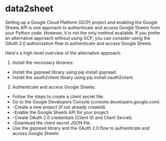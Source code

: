 # data2sheet
Setting up a Google Cloud Platform (GCP) project and enabling the Google Sheets API is one approach to authenticate and access Google Sheets from your Python code. However, it is not the only method available. If you prefer an alternative approach without using GCP, you can consider using the OAuth 2.0 authorization flow to authenticate and access Google Sheets.

Here's a high-level overview of the alternative approach:
1. Install the necessary libraries:
- Install the gspread library using pip install gspread.
- Install the oauth2client library using pip install oauth2client.
2. Authenticate and access Google Sheets:
- Follow the steps to create a client secret file:
-  Go to the Google Developers Console (console.developers.google.com).
- -Create a new project (if not already created).
- -Enable the Google Sheets API for your project.
- -Create OAuth 2.0 credentials (Client ID and Client Secret).
- -Download the client secret JSON file.
- Use the gspread library and the OAuth 2.0 flow to authenticate and access Google Sheets:
